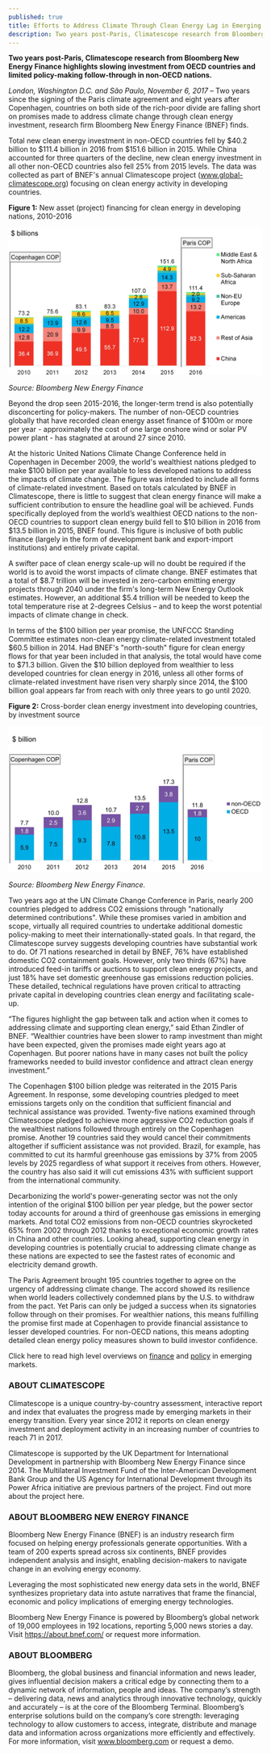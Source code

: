 ```yaml
---
published: true
title: Efforts to Address Climate Through Clean Energy Lag in Emerging Markets (Press Release)
description: Two years post-Paris, Climatescope research from Bloomberg New Energy Finance highlights slowing investment from OECD countries and limited policy-making follow-through in non-OECD nations.
---
```

<b>Two years post-Paris, Climatescope research from Bloomberg New Energy Finance highlights slowing investment from OECD countries and limited policy-making follow-through in non-OECD nations.</b>

*London, Washington D.C. and São Paulo, November 6, 2017* – Two years since the signing of the Paris climate agreement and eight years after Copenhagen, countries on both side of the rich-poor divide are falling short on promises made to address climate change through clean energy investment, research firm Bloomberg New Energy Finance (BNEF) finds.

Total new clean energy investment in non-OECD countries fell by $40.2 billion to $111.4 billion in 2016 from $151.6 billion in 2015. While China accounted for three quarters of the decline, new clean energy investment in all other non-OECD countries also fell 25% from 2015 levels. The data was collected as part of BNEF's annual Climatescope project (www.global-climatescope.org) focusing on clean energy activity in developing countries.

**Figure 1:** New asset (project) financing for clean energy in developing nations, 2010-2016

![Figure 1](/assets/images/content/insights/investment/CS2017_INV_Fig1.JPG)

_Source: Bloomberg New Energy Finance_

Beyond the drop seen 2015-2016, the longer-term trend is also potentially disconcerting for policy-makers. The number of non-OECD countries globally that have recorded clean energy asset finance of $100m or more per year - approximately the cost of one large onshore wind or solar PV power plant - has stagnated at around 27 since 2010. 

At the historic United Nations Climate Change Conference held in Copenhagen in December 2009, the world's wealthiest nations pledged to make $100 billion per year available to less developed nations to address the impacts of climate change. The figure was intended to include all forms of climate-related investment. Based on totals calculated by BNEF in Climatescope, there is little to suggest that clean energy finance will make a sufficient contribution to ensure the headline goal will be achieved. Funds specifically deployed from the world’s wealthiest OECD nations to the non-OECD countries to support clean energy build fell to $10 billion in 2016 from $13.5 billion in 2015, BNEF found. This figure is inclusive of both public finance (largely in the form of development bank and export-import institutions) and entirely private capital.

A swifter pace of clean energy scale-up will no doubt be required if the world is to avoid the worst impacts of climate change. BNEF estimates that a total of $8.7 trillion will be invested in zero-carbon emitting energy projects through 2040 under the firm's long-term New Energy Outlook estimates. However, an additional $5.4 trillion will be needed to keep the total temperature rise at 2-degrees Celsius – and to keep the worst potential impacts of climate change in check.  

In terms of the $100 billion per year promise, the UNFCCC Standing Committee estimates non-clean energy climate-related investment totaled $60.5 billion in 2014. Had BNEF's "north-south" figure for clean energy flows for that year been included in that analysis, the total would have come to $71.3 billion. Given the $10 billion deployed from wealthier to less developed countries for clean energy in 2016, unless all other forms of climate-related investment have risen very sharply since 2014, the $100 billion goal appears far from reach with only three years to go until 2020.

**Figure 2:** Cross-border clean energy investment into developing countries, by investment source

![Figure 10](/assets/images/content/insights/investment/CS2017_INV_Fig10.JPG)

_Source: Bloomberg New Energy Finance._

Two years ago at the UN Climate Change Conference in Paris, nearly 200 countries pledged to address CO2 emissions through "nationally determined contributions". While these promises varied in ambition and scope, virtually all required countries to undertake additional domestic policy-making to meet their internationally-stated goals. In that regard, the Climatescope survey suggests developing countries have substantial work to do. Of 71 nations researched in detail by BNEF, 76% have established domestic CO2 containment goals. However, only two thirds (67%) have introduced feed-in tariffs or auctions to support clean energy projects, and just 18% have set domestic greenhouse gas emissions reduction policies. These detailed, technical regulations have proven critical to attracting private capital in developing countries clean energy and facilitating scale-up.

“The figures highlight the gap between talk and action when it comes to addressing climate and supporting clean energy,” said Ethan Zindler of BNEF. “Wealthier countries have been slower to ramp investment than might have been expected, given the promises made eight years ago at Copenhagen. But poorer nations have in many cases not built the policy frameworks needed to build investor confidence and attract clean energy investment.”

The Copenhagen $100 billion pledge was reiterated in the 2015 Paris Agreement. In response, some developing countries pledged to meet emissions targets only on the condition that sufficient financial and technical assistance was provided. Twenty-five nations examined through Climatescope pledged to achieve more aggressive CO2 reduction goals if the wealthiest nations followed through entirely on the Copenhagen promise. Another 19 countries said they would cancel their commitments altogether if sufficient assistance was not provided. Brazil, for example, has committed to cut its harmful greenhouse gas emissions by 37% from 2005 levels by 2025 regardless of what support it receives from others. However, the country has also said it will cut emissions 43% with sufficient support from the international community. 

Decarbonizing the world's power-generating sector was not the only intention of the original $100 billion per year pledge, but the power sector today accounts for around a third of greenhouse gas emissions in emerging markets. And total CO2 emissions from non-OECD countries skyrocketed 65% from 2002 through 2012 thanks to exceptional economic growth rates in China and other countries.  Looking ahead, supporting clean energy in developing countries is potentially crucial to addressing climate change as these nations are expected to see the fastest rates of economic and electricity demand growth. 

The Paris Agreement brought 195 countries together to agree on the urgency of addressing climate change. The accord showed its resilience when world leaders collectively condemned plans by the U.S. to withdraw from the pact. Yet Paris can only be judged a success when its signatories follow through on their promises. For wealthier nations, this means fulfilling the promise first made at Copenhagen to provide financial assistance to lesser developed countries. For non-OECD nations, this means adopting detailed clean energy policy measures shown to build investor confidence. 

Click here to read high level overviews on [finance](http://global-climatescope.org/en/insights/emerging-markets-investment/) and [policy](http://global-climatescope.org/en/insights/climate-policy) in emerging markets.

### ABOUT CLIMATESCOPE
Climatescope is a unique country-by-country assessment, interactive report and index that evaluates the progress made by emerging markets in their energy transition. Every year since 2012 it reports on clean energy investment and deployment activity in an increasing number of countries to reach 71 in 2017. 

Climatescope is supported by the UK Department for International Development in partnership with Bloomberg New Energy Finance since 2014. The Multilateral Investment Fund of the Inter-American Development Bank Group and the US Agency for International Development through its Power Africa initiative are previous partners of the project. Find out more about the project here.

### ABOUT BLOOMBERG NEW ENERGY FINANCE
Bloomberg New Energy Finance (BNEF) is an industry research firm focused on helping energy professionals generate opportunities. With a team of 200 experts spread across six continents, BNEF provides independent analysis and insight, enabling decision-makers to navigate change in an evolving energy economy.

Leveraging the most sophisticated new energy data sets in the world, BNEF synthesizes proprietary data into astute narratives that frame the financial, economic and policy implications of emerging energy technologies.

Bloomberg New Energy Finance is powered by Bloomberg’s global network of 19,000 employees in 192 locations, reporting 5,000 news stories a day. Visit https://about.bnef.com/ or request more information.

### ABOUT BLOOMBERG
Bloomberg, the global business and financial information and news leader, gives influential decision makers a critical edge by connecting them to a dynamic network of information, people and ideas. The company’s strength – delivering data, news and analytics through innovative technology, quickly and accurately – is at the core of the Bloomberg Terminal. Bloomberg’s enterprise solutions build on the company’s core strength: leveraging technology to allow customers to access, integrate, distribute and manage data and information across organizations more efficiently and effectively. For more information, visit www.bloomberg.com or request a demo.
